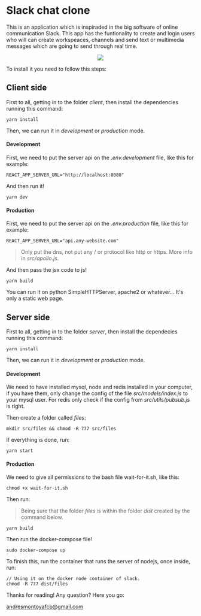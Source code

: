 # Slack chat clone

This is an application which is inspiraded in the big software of online communication Slack. This app has the funtionality to create and login users who will can create workspeaces, channels and send text or multimedia messages which are going to send through real time.

<p align="center">
  <img src="https://im2.ezgif.com/tmp/ezgif-2-5bcb30eb82ec.gif">
</p>

To install it you need to follow this steps:

## Client side

First to all, getting in to the folder *client*, then install the dependencies running this command:

```
yarn install
```

Then, we can run it in *development* or *production* mode.

#### Development

First, we need to put the server api on the *.env.development* file, like this for example:

```
REACT_APP_SERVER_URL="http://localhost:8080"
```

And then run it!

```
yarn dev
```

#### Production

First, we need to put the server api on the *.env.production* file, like this for example:

```
REACT_APP_SERVER_URL="api.any-website.com"
```

> Only put the dns, not put any / or protocol like http or https. More info in *src/apollo.js*.

And then pass the jsx code to js!

```
yarn build
```

You can run it on python SimpleHTTPServer, apache2 or whatever... It's only a static web page.

## Server side

First to all, getting in to the folder *server*, then install the dependecies running this command:

```
yarn install
```

Then, we can run it in *development* or *production* mode.

#### Development

We need to have installed mysql, node and redis installed in your computer, if you have them, only change the config of the file *src/models/index.js* to your mysql user. For redis only check if the config from *src/utils/pubsub.js* is right.

Then create a folder called *files*:

```
mkdir src/files && chmod -R 777 src/files
```

If everything is done, run:

```
yarn start
```

#### Production

We need to give all permissions to the bash file wait-for-it.sh, like this:

```
chmod +x wait-for-it.sh
```
Then run:

> Being sure that the folder *files* is within the folder *dist* created by the command below.

```
yarn build
```

Then run the docker-compose file!

```
sudo docker-compose up
```

To finish this, run the container that runs the server of nodejs, once inside, run:

```
// Using it on the docker node container of slack.
chmod -R 777 dist/files
```

Thanks for reading! Any question? Here you go:

andresmontoyafcb@gmail.com
